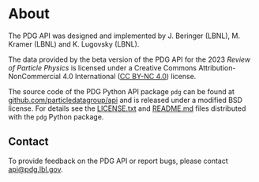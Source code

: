 # About

The PDG API was designed and implemented by J. Beringer (LBNL), M. Kramer (LBNL) and K. Lugovsky (LBNL).

The data provided by the beta version of the PDG API for the 2023 _Review of Particle Physics_ is licensed under a
Creative Commons Attribution-NonCommercial 4.0 International
([CC BY-NC 4.0](https://creativecommons.org/licenses/by-nc/4.0/)) license.

The source code of the PDG Python API package `pdg` can be found at
[github.com/particledatagroup/api](https://github.com/particledatagroup/api)
and is released under a modified BSD license. 
For details see the
[LICENSE.txt](https://github.com/particledatagroup/api/blob/main/LICENSE.txt) and 
[README.md](https://github.com/particledatagroup/api/blob/main/README.md)
files distributed with the `pdg` Python package.

## Contact

To provide feedback on the PDG API or report bugs, please contact [api@pdg.lbl.gov](mailto:api@pdg.lbl.gov).
